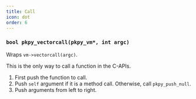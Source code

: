 ```yaml
---
title: Call
icon: dot
order: 6
---
```


### `bool pkpy_vectorcall(pkpy_vm*, int argc)`

Wraps `vm->vectorcall(argc)`.

This is the only way to call a function in the C-APIs.

1. First push the function to call.
2. Push `self` argument if it is a method call. Otherwise, call `pkpy_push_null`.
3. Push arguments from left to right.
